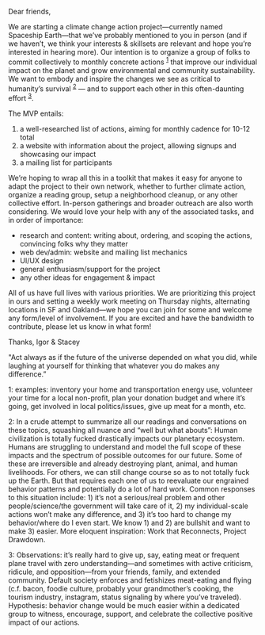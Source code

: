 
Dear friends,

We are starting a climate change action project—currently named Spaceship Earth—that we’ve probably mentioned to you in person (and if we haven’t, we think your interests & skillsets are relevant and hope you’re interested in hearing more).
Our intention is to organize a group of folks to commit collectively to monthly concrete actions <sup>[1](#footnote1)</sup> that improve our individual impact on the planet and grow environmental and community sustainability.
We want to embody and inspire the changes we see as critical to humanity’s survival <sup>[2](#footnote2)</sup> — and to support each other in this often-daunting effort <sup>[3](#footnote3)</sup>.

The MVP entails:
1) a well-researched list of actions, aiming for monthly cadence for 10-12 total
2) a website with information about the project, allowing signups and showcasing our impact
3) a mailing list for participants

We’re hoping to wrap all this in a toolkit that makes it easy for anyone to adapt the project to their own network, whether to further climate action, organize a reading group, setup a neighborhood cleanup, or any other collective effort.
In-person gatherings and broader outreach are also worth considering. We would love your help with any of the associated tasks, and in order of importance:

- research and content: writing about, ordering, and scoping the actions, convincing folks why they matter
- web dev/admin: website and mailing list mechanics
- UI/UX design
- general enthusiasm/support for the project
- any other ideas for engagement & impact

All of us have full lives with various priorities.
We are prioritizing this project in ours and setting a weekly work meeting on Thursday nights, alternating locations in SF and Oakland—we hope you can join for some and welcome any form/level of involvement.
If you are excited and have the bandwidth to contribute, please let us know in what form! 

Thanks,
Igor & Stacey

"Act always as if the future of the universe depended on what you did, while laughing at yourself for thinking that whatever you do makes any difference.”

 <a name="footnote1">1</a>: examples: inventory your home and transportation energy use, volunteer your time for a local non-profit, plan your donation budget and where it’s going, get involved in local politics/issues, give up meat for a month, etc.

<a name="myfootnote2">2</a>: In a crude attempt to summarize all our readings and conversations on these topics, squashing all nuance and “well but what abouts”: Human civilization is totally fucked drastically impacts our planetary ecosystem.
Humans are struggling to understand and model the full scope of these impacts and the spectrum of possible outcomes for our future.
Some of these are irreversible and already destroying plant, animal, and human livelihoods.
For others, we can still change course so as to not totally fuck up the Earth.
But that requires each one of us to reevaluate our engrained behavior patterns and potentially do a lot of hard work.
Common responses to this situation include: 1) it’s not a serious/real problem and other people/science/the government will take care of it, 2) my individual-scale actions won’t make any difference, and 3) it’s too hard to change my behavior/where do I even start.
We know 1) and 2) are bullshit and want to make 3) easier.
More eloquent inspiration: Work that Reconnects, Project Drawdown.

<a name="myfootnote3">3</a>: Observations: it’s really hard to give up, say, eating meat or frequent plane travel with zero understanding—and sometimes with active criticism, ridicule, and opposition—from your friends, family, and extended community.
Default society enforces and fetishizes meat-eating and flying (c.f. bacon, foodie culture, probably your grandmother’s cooking, the tourism industry, instagram, status signaling by where you’ve traveled).
Hypothesis: behavior change would be much easier within a dedicated group to witness, encourage, support, and celebrate the collective positive impact of our actions. 
